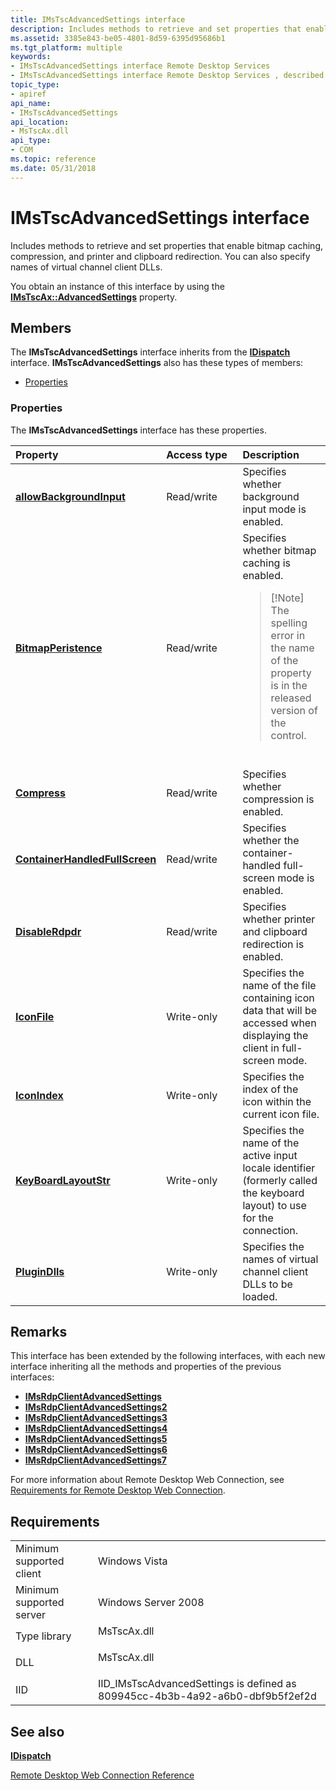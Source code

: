 ```yaml
---
title: IMsTscAdvancedSettings interface
description: Includes methods to retrieve and set properties that enable bitmap caching, compression, and printer and clipboard redirection.
ms.assetid: 3385e843-be05-4801-8d59-6395d95686b1
ms.tgt_platform: multiple
keywords:
- IMsTscAdvancedSettings interface Remote Desktop Services
- IMsTscAdvancedSettings interface Remote Desktop Services , described
topic_type:
- apiref
api_name:
- IMsTscAdvancedSettings
api_location:
- MsTscAx.dll
api_type:
- COM
ms.topic: reference
ms.date: 05/31/2018
---
```


# IMsTscAdvancedSettings interface

Includes methods to retrieve and set properties that enable bitmap caching, compression, and printer and clipboard redirection. You can also specify names of virtual channel client DLLs.

You obtain an instance of this interface by using the [**IMsTscAx::AdvancedSettings**](imstscax-advancedsettings.md) property.

## Members

The **IMsTscAdvancedSettings** interface inherits from the [**IDispatch**](https://msdn.microsoft.com/library/ms221608(v=VS.71).aspx) interface. **IMsTscAdvancedSettings** also has these types of members:

-   [Properties](#properties)

### Properties

The **IMsTscAdvancedSettings** interface has these properties.



<table>
<colgroup>
<col style="width: 33%" />
<col style="width: 33%" />
<col style="width: 33%" />
</colgroup>
<thead>
<tr class="header">
<th style="text-align: left;">Property</th>
<th style="text-align: left;">Access type</th>
<th style="text-align: left;">Description</th>
</tr>
</thead>
<tbody>
<tr class="odd">
<td style="text-align: left;"><a href="imstscadvancedsettings-allowbackgroundinput.md"><strong>allowBackgroundInput</strong></a><br/></td>
<td style="text-align: left;">Read/write<br/></td>
<td style="text-align: left;">Specifies whether background input mode is enabled.<br/></td>
</tr>
<tr class="even">
<td style="text-align: left;"><a href="imstscadvancedsettings-bitmapperistence.md"><strong>BitmapPeristence</strong></a><br/></td>
<td style="text-align: left;">Read/write<br/></td>
<td style="text-align: left;">Specifies whether bitmap caching is enabled.<br/>
<blockquote>
[!Note]<br />
The spelling error in the name of the property is in the released version of the control.
</blockquote>
<br/></td>
</tr>
<tr class="odd">
<td style="text-align: left;"><a href="imstscadvancedsettings-compress.md"><strong>Compress</strong></a><br/></td>
<td style="text-align: left;">Read/write<br/></td>
<td style="text-align: left;">Specifies whether compression is enabled.<br/></td>
</tr>
<tr class="even">
<td style="text-align: left;"><a href="imstscadvancedsettings-containerhandledfullscreen.md"><strong>ContainerHandledFullScreen</strong></a><br/></td>
<td style="text-align: left;">Read/write<br/></td>
<td style="text-align: left;">Specifies whether the container-handled full-screen mode is enabled.<br/></td>
</tr>
<tr class="odd">
<td style="text-align: left;"><a href="imstscadvancedsettings-disablerdpdr.md"><strong>DisableRdpdr</strong></a><br/></td>
<td style="text-align: left;">Read/write<br/></td>
<td style="text-align: left;">Specifies whether printer and clipboard redirection is enabled.<br/></td>
</tr>
<tr class="even">
<td style="text-align: left;"><a href="imstscadvancedsettings-iconfile.md"><strong>IconFile</strong></a><br/></td>
<td style="text-align: left;">Write-only<br/></td>
<td style="text-align: left;">Specifies the name of the file containing icon data that will be accessed when displaying the client in full-screen mode.<br/></td>
</tr>
<tr class="odd">
<td style="text-align: left;"><a href="imstscadvancedsettings-iconindex.md"><strong>IconIndex</strong></a><br/></td>
<td style="text-align: left;">Write-only<br/></td>
<td style="text-align: left;">Specifies the index of the icon within the current icon file.<br/></td>
</tr>
<tr class="even">
<td style="text-align: left;"><a href="imstscadvancedsettings-keyboardlayoutstr.md"><strong>KeyBoardLayoutStr</strong></a><br/></td>
<td style="text-align: left;">Write-only<br/></td>
<td style="text-align: left;">Specifies the name of the active input locale identifier (formerly called the keyboard layout) to use for the connection.<br/></td>
</tr>
<tr class="odd">
<td style="text-align: left;"><a href="imstscadvancedsettings-plugindlls.md"><strong>PluginDlls</strong></a><br/></td>
<td style="text-align: left;">Write-only<br/></td>
<td style="text-align: left;">Specifies the names of virtual channel client DLLs to be loaded.<br/></td>
</tr>
</tbody>
</table>



 

## Remarks

This interface has been extended by the following interfaces, with each new interface inheriting all the methods and properties of the previous interfaces:

-   [**IMsRdpClientAdvancedSettings**](imsrdpclientadvancedsettings-interface.md)
-   [**IMsRdpClientAdvancedSettings2**](imsrdpclientadvancedsettings2.md)
-   [**IMsRdpClientAdvancedSettings3**](imsrdpclientadvancedsettings3.md)
-   [**IMsRdpClientAdvancedSettings4**](imsrdpclientadvancedsettings4.md)
-   [**IMsRdpClientAdvancedSettings5**](imsrdpclientadvancedsettings5.md)
-   [**IMsRdpClientAdvancedSettings6**](imsrdpclientadvancedsettings6.md)
-   [**IMsRdpClientAdvancedSettings7**](imsrdpclientadvancedsettings7.md)

For more information about Remote Desktop Web Connection, see [Requirements for Remote Desktop Web Connection](requirements-for-remote-desktop-web-connection.md).

## Requirements



|                                     |                                                                                           |
|-------------------------------------|-------------------------------------------------------------------------------------------|
| Minimum supported client<br/> | Windows Vista<br/>                                                                  |
| Minimum supported server<br/> | Windows Server 2008<br/>                                                            |
| Type library<br/>             | <dl> <dt>MsTscAx.dll</dt> </dl>    |
| DLL<br/>                      | <dl> <dt>MsTscAx.dll</dt> </dl>    |
| IID<br/>                      | IID\_IMsTscAdvancedSettings is defined as 809945cc-4b3b-4a92-a6b0-dbf9b5f2ef2d<br/> |



## See also

<dl> <dt>

[**IDispatch**](https://msdn.microsoft.com/library/ms221608(v=VS.71).aspx)
</dt> <dt>

[Remote Desktop Web Connection Reference](remote-desktop-web-connection-reference.md)
</dt> </dl>

 

 





